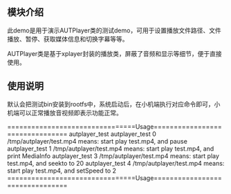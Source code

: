 ## 模块介绍
此demo是用于演示AUTPlayer类的测试demo，可用于设置播放文件路径、文件播放、暂停、获取媒体信息和切换字幕等等。

AUTPlayer类是基于xplayer封装的播放类，屏蔽了音频和显示等细节，便于直接使用。

## 使用说明
默认会把测试bin安装到rootfs中，系统启动后，在小机端执行对应命令即可，小机端可以正常播放音视频即表示功能正常。

================================Usage================================
autplayer_test <testcase> <mediafile>
autplayer_test 0 /tmp/autplayer/test.mp4          means: start play test.mp4, and pause
autplayer_test 1 /tmp/autplayer/test.mp4          means: start play test.mp4, and print MediaInfo
autplayer_test 3 /tmp/autplayer/test.mp4          means: start play test.mp4, and seekto to 20
autplayer_test 4 /tmp/autplayer/test.mp4          means: start play test.mp4, and setSpeed to 2
================================Usage================================
